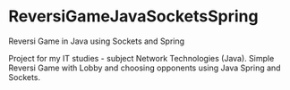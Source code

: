 # ReversiGameJavaSocketsSpring
Reversi Game in Java using Sockets and Spring

Project for my IT studies - subject Network Technologies (Java).
Simple Reversi Game with Lobby and choosing opponents using Java Spring and Sockets.
